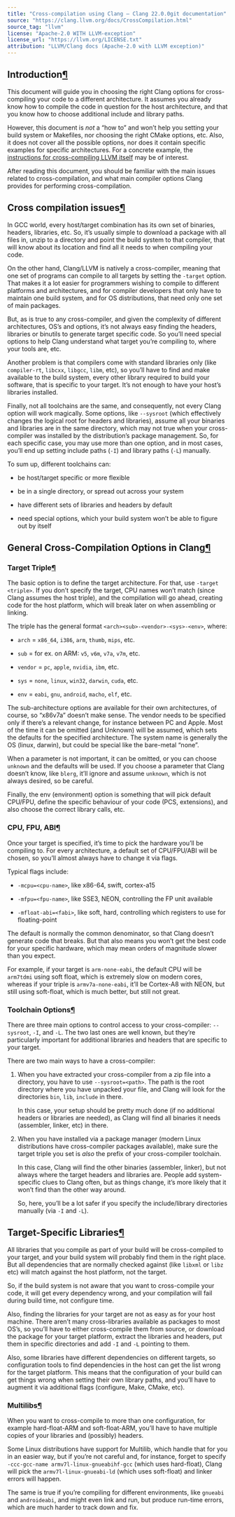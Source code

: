 ```yaml
---
title: "Cross-compilation using Clang — Clang 22.0.0git documentation"
source: "https://clang.llvm.org/docs/CrossCompilation.html"
source_tag: "llvm"
license: "Apache-2.0 WITH LLVM-exception"
license_url: "https://llvm.org/LICENSE.txt"
attribution: "LLVM/Clang docs (Apache-2.0 with LLVM exception)"
---
```

Introduction[¶](#introduction "Link to this heading")
-----------------------------------------------------

This document will guide you in choosing the right Clang options for cross-compiling your code to a different architecture. It assumes you already know how to compile the code in question for the host architecture, and that you know how to choose additional include and library paths.

However, this document is _not_ a “how to” and won’t help you setting your build system or Makefiles, nor choosing the right CMake options, etc. Also, it does not cover all the possible options, nor does it contain specific examples for specific architectures. For a concrete example, the [instructions for cross-compiling LLVM itself](https://llvm.org/docs/HowToCrossCompileLLVM.html) may be of interest.

After reading this document, you should be familiar with the main issues related to cross-compilation, and what main compiler options Clang provides for performing cross-compilation.

Cross compilation issues[¶](#cross-compilation-issues "Link to this heading")
-----------------------------------------------------------------------------

In GCC world, every host/target combination has its own set of binaries, headers, libraries, etc. So, it’s usually simple to download a package with all files in, unzip to a directory and point the build system to that compiler, that will know about its location and find all it needs to when compiling your code.

On the other hand, Clang/LLVM is natively a cross-compiler, meaning that one set of programs can compile to all targets by setting the `-target` option. That makes it a lot easier for programmers wishing to compile to different platforms and architectures, and for compiler developers that only have to maintain one build system, and for OS distributions, that need only one set of main packages.

But, as is true to any cross-compiler, and given the complexity of different architectures, OS’s and options, it’s not always easy finding the headers, libraries or binutils to generate target specific code. So you’ll need special options to help Clang understand what target you’re compiling to, where your tools are, etc.

Another problem is that compilers come with standard libraries only (like `compiler-rt`, `libcxx`, `libgcc`, `libm`, etc), so you’ll have to find and make available to the build system, every other library required to build your software, that is specific to your target. It’s not enough to have your host’s libraries installed.

Finally, not all toolchains are the same, and consequently, not every Clang option will work magically. Some options, like `--sysroot` (which effectively changes the logical root for headers and libraries), assume all your binaries and libraries are in the same directory, which may not true when your cross-compiler was installed by the distribution’s package management. So, for each specific case, you may use more than one option, and in most cases, you’ll end up setting include paths (`-I`) and library paths (`-L`) manually.

To sum up, different toolchains can:

*   be host/target specific or more flexible
    
*   be in a single directory, or spread out across your system
    
*   have different sets of libraries and headers by default
    
*   need special options, which your build system won’t be able to figure out by itself
    

General Cross-Compilation Options in Clang[¶](#general-cross-compilation-options-in-clang "Link to this heading")
-----------------------------------------------------------------------------------------------------------------

### Target Triple[¶](#target-triple "Link to this heading")

The basic option is to define the target architecture. For that, use `-target <triple>`. If you don’t specify the target, CPU names won’t match (since Clang assumes the host triple), and the compilation will go ahead, creating code for the host platform, which will break later on when assembling or linking.

The triple has the general format `<arch><sub>-<vendor>-<sys>-<env>`, where:

*   `arch` = `x86_64`, `i386`, `arm`, `thumb`, `mips`, etc.
    
*   `sub` = for ex. on ARM: `v5`, `v6m`, `v7a`, `v7m`, etc.
    
*   `vendor` = `pc`, `apple`, `nvidia`, `ibm`, etc.
    
*   `sys` = `none`, `linux`, `win32`, `darwin`, `cuda`, etc.
    
*   `env` = `eabi`, `gnu`, `android`, `macho`, `elf`, etc.
    

The sub-architecture options are available for their own architectures, of course, so “x86v7a” doesn’t make sense. The vendor needs to be specified only if there’s a relevant change, for instance between PC and Apple. Most of the time it can be omitted (and Unknown) will be assumed, which sets the defaults for the specified architecture. The system name is generally the OS (linux, darwin), but could be special like the bare-metal “none”.

When a parameter is not important, it can be omitted, or you can choose `unknown` and the defaults will be used. If you choose a parameter that Clang doesn’t know, like `blerg`, it’ll ignore and assume `unknown`, which is not always desired, so be careful.

Finally, the env (environment) option is something that will pick default CPU/FPU, define the specific behaviour of your code (PCS, extensions), and also choose the correct library calls, etc.

### CPU, FPU, ABI[¶](#cpu-fpu-abi "Link to this heading")

Once your target is specified, it’s time to pick the hardware you’ll be compiling to. For every architecture, a default set of CPU/FPU/ABI will be chosen, so you’ll almost always have to change it via flags.

Typical flags include:

*   `-mcpu=<cpu-name>`, like x86-64, swift, cortex-a15
    
*   `-mfpu=<fpu-name>`, like SSE3, NEON, controlling the FP unit available
    
*   `-mfloat-abi=<fabi>`, like soft, hard, controlling which registers to use for floating-point
    

The default is normally the common denominator, so that Clang doesn’t generate code that breaks. But that also means you won’t get the best code for your specific hardware, which may mean orders of magnitude slower than you expect.

For example, if your target is `arm-none-eabi`, the default CPU will be `arm7tdmi` using soft float, which is extremely slow on modern cores, whereas if your triple is `armv7a-none-eabi`, it’ll be Cortex-A8 with NEON, but still using soft-float, which is much better, but still not great.

### Toolchain Options[¶](#toolchain-options "Link to this heading")

There are three main options to control access to your cross-compiler: `--sysroot`, `-I`, and `-L`. The two last ones are well known, but they’re particularly important for additional libraries and headers that are specific to your target.

There are two main ways to have a cross-compiler:

1.  When you have extracted your cross-compiler from a zip file into a directory, you have to use `--sysroot=<path>`. The path is the root directory where you have unpacked your file, and Clang will look for the directories `bin`, `lib`, `include` in there.
    
    In this case, your setup should be pretty much done (if no additional headers or libraries are needed), as Clang will find all binaries it needs (assembler, linker, etc) in there.
    
2.  When you have installed via a package manager (modern Linux distributions have cross-compiler packages available), make sure the target triple you set is _also_ the prefix of your cross-compiler toolchain.
    
    In this case, Clang will find the other binaries (assembler, linker), but not always where the target headers and libraries are. People add system-specific clues to Clang often, but as things change, it’s more likely that it won’t find than the other way around.
    
    So, here, you’ll be a lot safer if you specify the include/library directories manually (via `-I` and `-L`).
    

Target-Specific Libraries[¶](#target-specific-libraries "Link to this heading")
-------------------------------------------------------------------------------

All libraries that you compile as part of your build will be cross-compiled to your target, and your build system will probably find them in the right place. But all dependencies that are normally checked against (like `libxml` or `libz` etc) will match against the host platform, not the target.

So, if the build system is not aware that you want to cross-compile your code, it will get every dependency wrong, and your compilation will fail during build time, not configure time.

Also, finding the libraries for your target are not as easy as for your host machine. There aren’t many cross-libraries available as packages to most OS’s, so you’ll have to either cross-compile them from source, or download the package for your target platform, extract the libraries and headers, put them in specific directories and add `-I` and `-L` pointing to them.

Also, some libraries have different dependencies on different targets, so configuration tools to find dependencies in the host can get the list wrong for the target platform. This means that the configuration of your build can get things wrong when setting their own library paths, and you’ll have to augment it via additional flags (configure, Make, CMake, etc).

### Multilibs[¶](#multilibs "Link to this heading")

When you want to cross-compile to more than one configuration, for example hard-float-ARM and soft-float-ARM, you’ll have to have multiple copies of your libraries and (possibly) headers.

Some Linux distributions have support for Multilib, which handle that for you in an easier way, but if you’re not careful and, for instance, forget to specify `-ccc-gcc-name armv7l-linux-gnueabihf-gcc` (which uses hard-float), Clang will pick the `armv7l-linux-gnueabi-ld` (which uses soft-float) and linker errors will happen.

The same is true if you’re compiling for different environments, like `gnueabi` and `androideabi`, and might even link and run, but produce run-time errors, which are much harder to track down and fix.
